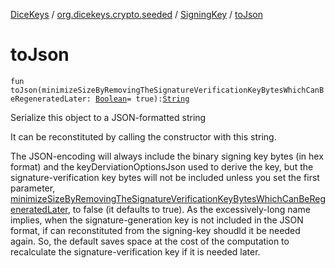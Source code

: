 [DiceKeys](../../index.md) / [org.dicekeys.crypto.seeded](../index.md) / [SigningKey](index.md) / [toJson](./to-json.md)

# toJson

`fun toJson(minimizeSizeByRemovingTheSignatureVerificationKeyBytesWhichCanBeRegeneratedLater: `[`Boolean`](https://kotlinlang.org/api/latest/jvm/stdlib/kotlin/-boolean/index.html)` = true): `[`String`](https://kotlinlang.org/api/latest/jvm/stdlib/kotlin/-string/index.html)

Serialize this object to a JSON-formatted string

It can be reconstituted by calling the constructor with this string.

The JSON-encoding will always include the binary signing key bytes (in hex format)
and the keyDerviationOptionsJson used to derive the key, but the
signature-verification key bytes will not be included unless you set
the first parameter,
[minimizeSizeByRemovingTheSignatureVerificationKeyBytesWhichCanBeRegeneratedLater](to-json.md#org.dicekeys.crypto.seeded.SigningKey$toJson(kotlin.Boolean)/minimizeSizeByRemovingTheSignatureVerificationKeyBytesWhichCanBeRegeneratedLater),
to false (it defaults to true). As the excessively-long name implies,
when the signature-generation key is not included in the JSON format,
if can reconstituted from the signing-key shoudld it be needed again.
So, the default saves space at the cost of the computation to recalculate
the signature-verification key if it is needed later.

